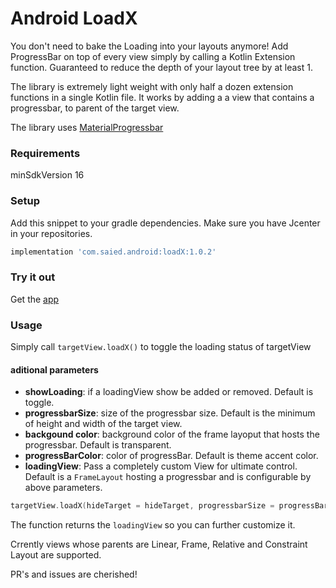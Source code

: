 # Android LoadX

You don't need to bake the Loading into your layouts anymore! Add ProgressBar on top of every view simply by calling a Kotlin Extension function. Guaranteed to reduce the depth of your layout tree by at least 1.

 The library is extremely light weight with only half a dozen extension functions in a single Kotlin file. It works by adding a  a view that contains a progressbar, to parent of the target view.

The library uses [MaterialProgressbar](https://github.com/DreaminginCodeZH/MaterialProgressBar)

### Requirements

minSdkVersion 16

### Setup
Add this snippet to your gradle dependencies. Make sure you have Jcenter in your repositories.
```groovy
implementation 'com.saied.android:loadX:1.0.2'
```

### Try it out
Get the [app](https://github.com/saied89/Android-LoadX/releases/download/1.0.2/app-release.apk)

### Usage

Simply call `targetView.loadX()` to toggle the loading status of targetView

#### aditional parameters
- **showLoading**: if a loadingView show be added or removed. Default is toggle.
- **progressbarSize**: size of the progressbar size. Default is the minimum of height and width of the target view.
- **backgound color**: background color of the frame layoput that hosts the progressbar. Default is transparent.
- **progressBarColor**: color of progressBar. Default is theme accent color.
- **loadingView**: Pass a completely custom View for ultimate control. Default is a `FrameLayout` hosting a progressbar and is configurable by above parameters.

```kotlin
targetView.loadX(hideTarget = hideTarget, progressbarSize = progressBarSize, progressbarColor = progressColor, backgroundColor = progressBgColor)
```

The function returns the `loadingView` so you can further customize it.

Crrently views whose parents are Linear, Frame, Relative and Constraint Layout are supported.

PR's and issues are cherished!

